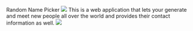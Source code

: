 Random Name Picker
![](images/.readme_RandomNamePicker.png)
This is a web application that lets your generate and meet new people all over the world and provides their contact information as well.
![](images/.readme_RandomNamePicker.png)